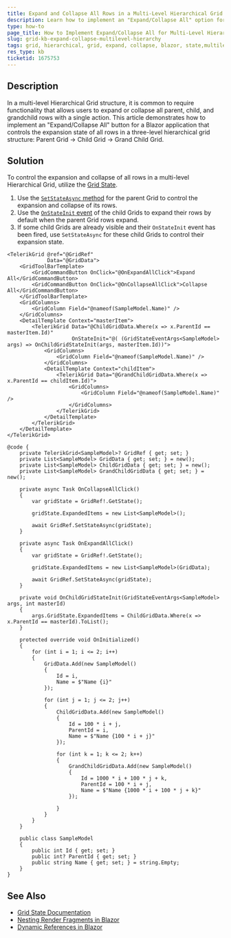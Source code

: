```yaml
---
title: Expand and Collapse All Rows in a Multi-Level Hierarchical Grid
description: Learn how to implement an "Expand/Collapse All" option for a multi-level Hierarchical Grid in Blazor applications.
type: how-to
page_title: How to Implement Expand/Collapse All for Multi-Level Hierarchical Grid in Blazor
slug: grid-kb-expand-collapse-multilevel-hierarchy
tags: grid, hierarchical, grid, expand, collapse, blazor, state,multilevel
res_type: kb
ticketid: 1675753
---
```


## Description

In a multi-level Hierarchical Grid structure, it is common to require functionality that allows users to expand or collapse all parent, child, and grandchild rows with a single action. This article demonstrates how to implement an "Expand/Collapse All" button for a Blazor application that controls the expansion state of all rows in a three-level hierarchical grid structure: Parent Grid -> Child Grid -> Grand Child Grid.

## Solution

To control the expansion and collapse of all rows in a multi-level Hierarchical Grid, utilize the [Grid State](slug://grid-state).

1. Use the [`SetStateAsync` method](slug://grid-state#methods) for the parent Grid to control the expansion and collapse of its rows.
2. Use the [`OnStateInit` event](slug://grid-state#onstateinit) of the child Grids to expand their rows by default when the parent Grid rows expand.
3. If some child Grids are already visible and their `OnStateInit` event has been fired, use `SetStateAsync` for these child Grids to control their expansion state.

````RAZOR
<TelerikGrid @ref="@GridRef"
             Data="@GridData">
    <GridToolBarTemplate>
        <GridCommandButton OnClick="@OnExpandAllClick">Expand All</GridCommandButton>
        <GridCommandButton OnClick="@OnCollapseAllClick">Collapse All</GridCommandButton>
    </GridToolBarTemplate>
    <GridColumns>
        <GridColumn Field="@nameof(SampleModel.Name)" />
    </GridColumns>
    <DetailTemplate Context="masterItem">
        <TelerikGrid Data="@ChildGridData.Where(x => x.ParentId == masterItem.Id)"
                     OnStateInit="@( (GridStateEventArgs<SampleModel> args) => OnChildGridStateInit(args, masterItem.Id))">
            <GridColumns>
                <GridColumn Field="@nameof(SampleModel.Name)" />
            </GridColumns>
            <DetailTemplate Context="childItem">
                <TelerikGrid Data="@GrandChildGridData.Where(x => x.ParentId == childItem.Id)">
                    <GridColumns>
                        <GridColumn Field="@nameof(SampleModel.Name)" />
                    </GridColumns>
                </TelerikGrid>
            </DetailTemplate>
        </TelerikGrid>
    </DetailTemplate>
</TelerikGrid>

@code {
    private TelerikGrid<SampleModel>? GridRef { get; set; }
    private List<SampleModel> GridData { get; set; } = new();
    private List<SampleModel> ChildGridData { get; set; } = new();
    private List<SampleModel> GrandChildGridData { get; set; } = new();

    private async Task OnCollapseAllClick()
    {
        var gridState = GridRef!.GetState();

        gridState.ExpandedItems = new List<SampleModel>();

        await GridRef.SetStateAsync(gridState);
    }

    private async Task OnExpandAllClick()
    {
        var gridState = GridRef!.GetState();

        gridState.ExpandedItems = new List<SampleModel>(GridData);

        await GridRef.SetStateAsync(gridState);
    }

    private void OnChildGridStateInit(GridStateEventArgs<SampleModel> args, int masterId)
    {
        args.GridState.ExpandedItems = ChildGridData.Where(x => x.ParentId == masterId).ToList();
    }

    protected override void OnInitialized()
    {
        for (int i = 1; i <= 2; i++)
        {
            GridData.Add(new SampleModel()
            {
                Id = i,
                Name = $"Name {i}"
            });

            for (int j = 1; j <= 2; j++)
            {
                ChildGridData.Add(new SampleModel()
                {
                    Id = 100 * i + j,
                    ParentId = i,
                    Name = $"Name {100 * i + j}"
                });

                for (int k = 1; k <= 2; k++)
                {
                    GrandChildGridData.Add(new SampleModel()
                    {
                        Id = 1000 * i + 100 * j + k,
                        ParentId = 100 * i + j,
                        Name = $"Name {1000 * i + 100 * j + k}"
                    });

                }
            }
        }
    }

    public class SampleModel
    {
        public int Id { get; set; }
        public int? ParentId { get; set; }
        public string Name { get; set; } = string.Empty;
    }
}
````

## See Also

* [Grid State Documentation](slug://grid-state)
* [Nesting Render Fragments in Blazor](slug://nest-renderfragment)
* [Dynamic References in Blazor](slug://common-kb-dynamic-refs)
